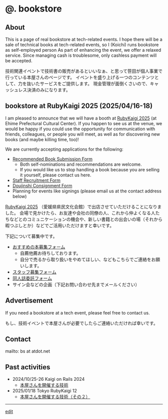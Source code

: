 # @. bookstore

## About

This is a page of real bookstore at tech-related events. I hope there will be a sale of technical books at tech-related events, so I (Koichi) runs bookstore as self-employed person As part of enhancing the event, we offer a relaxed service. Since managing cash is troublesome, only cashless payment will be accepted.

技術関連イベントで技術書の販売があるといいなぁ、と思って笹田が個人事業で行っている本屋さんのページです。
イベントを盛り上げる一つのコンテンツとして、力を抜いたサービスをご提供します。
現金管理が面倒くさいので、キャッシュレス決済のみになります。

## bookstore at RubyKaigi 2025 (2025/04/16-18)

I am pleased to announce that we will have a booth at [RubyKaigi 2025](https://rubykaigi.org/2025/) (at Ehime Prefectural Cultural Center). If you happen to see us at the venue, we would be happy if you could use the opportunity for communication with friends, colleagues, or people you will meet, as well as for discovering new books (and maybe killing time, too)!

We are currently accepting applications for the following:

* [Recommended Book Submission Form](https://forms.gle/NUXR64owierd3jrg8)
  * Both self-nominations and recommendations are welcome.
  * If you would like us to stop handling a book because you are selling it yourself, please contact us here.
* [Staff Recruitment Form](https://forms.gle/NUXR64owierd3jrg8)
* [Doujinshi Consignment Form](https://forms.gle/f6BUWKFCvoqQnLvX9)
* Planning for events like signings (please email us at the contact address below)

[RubyKaigi 2025](https://rubykaigi.org/2025/) （愛媛県県民文化会館）で出店させていただけることになりました。
会場で見かけたら、お友達や会社の同僚の人、これから仲よくなる人たちなどとのコミュニケーションの機会や、新しい書籍との出会いの場（それから暇つぶしとか）などでご活用いただけますと幸いです。

下記について募集中です。

* [おすすめの本募集フォーム](https://forms.gle/zoywpf8nT3aFZg6h7)
  * 自薦他薦お待ちしております。
  * 自分で売るから取り扱いをやめてほしい、などもこちらでご連絡をお願いします。
* [スタッフ募集フォーム](https://forms.gle/NUXR64owierd3jrg8)
* [同人誌委託フォーム](https://forms.gle/f6BUWKFCvoqQnLvX9)
* サイン会などの企画（下記お問い合わせ先までメールください）

## Advertisement

If you need a bookstore at a tech event, please feel free to contact us.

もし、技術イベントで本屋さんが必要でしたらご連絡いただければ幸いです。

## Contact

mailto: bs at atdot.net

## Past activities

- 2024/10/25-26 Kaigi on Rails 2024
  - [本屋さんを開催する技術](https://zenn.dev/ko1/articles/bf47077f40d793)
- 2025/01/18 Tokyo RubyKaigi 12
  - [本屋さんを開催する技術（その２）](https://zenn.dev/ko1/articles/abd2346d4ce004)

----

[edit](https://github.com/ko1/bs/edit/master/index.md)
